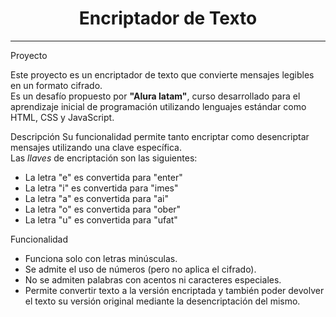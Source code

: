 <h1 align="center">Encriptador de Texto</h1>


---

 Proyecto

Este proyecto es un encriptador de texto que convierte mensajes legibles en un formato cifrado.<br />
Es un desafío propuesto por **"Alura latam"**, curso desarrollado para el aprendizaje inicial de programación utilizando lenguajes estándar como HTML, CSS y JavaScript.

 Descripción
Su funcionalidad permite tanto encriptar como desencriptar mensajes utilizando una clave específica.<br />
Las *llaves* de encriptación son las siguientes:
- La letra "e" es convertida para "enter"
- La letra "i" es convertida para "imes"
- La letra "a" es convertida para "ai"
- La letra "o" es convertida para "ober"
- La letra "u" es convertida para "ufat"

Funcionalidad
- Funciona solo con letras minúsculas.
- Se admite el uso de números (pero no aplica el cifrado).
- No se admiten palabras con acentos ni caracteres especiales.
- Permite convertir texto a la versión encriptada y también poder devolver el texto su versión original mediante la desencriptación del mismo.

